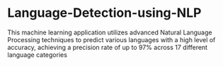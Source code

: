 # Language-Detection-using-NLP
This machine learning application utilizes advanced Natural Language Processing techniques to predict various languages with a high level of accuracy, achieving a precision rate of up to 97% across 17 different language categories
